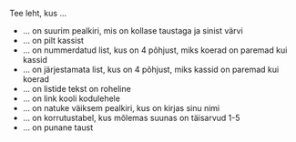 Tee leht, kus ...
* ... on suurim pealkiri, mis on kollase taustaga ja sinist värvi
* ... on pilt kassist
* ... on nummerdatud list, kus on 4 põhjust, miks koerad on paremad kui kassid
* ... on järjestamata list, kus on 4 põhjust, miks kassid on paremad kui koerad
* ... on listide tekst on roheline
* ... on link kooli kodulehele
* ... on natuke väiksem pealkiri, kus on kirjas sinu nimi
* ... on korrutustabel, kus mõlemas suunas on täisarvud 1-5
* ... on punane taust
